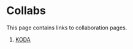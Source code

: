 <h1>Collabs</h1>

<p>This page contains links to collaboration pages.</p>

<ol>
    <li><a href="koda">KODA</a></li>
</ol>
